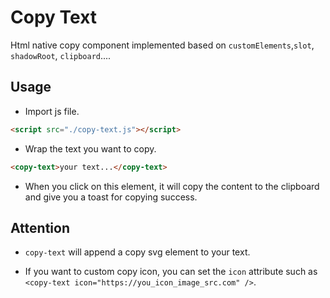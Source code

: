 # Copy Text

Html native copy component implemented based on `customElements`,`slot`, `shadowRoot`, `clipboard`....

## Usage

- Import js file.

```html
<script src="./copy-text.js"></script>
```

- Wrap the text you want to copy.

```html
<copy-text>your text...</copy-text>
```

- When you click on this element, it will copy the content to the clipboard and give you a toast for copying success.

## Attention

- `copy-text` will append a copy svg element to your text.

- If you want to custom copy icon, you can set the `icon` attribute such as `<copy-text icon="https://you_icon_image_src.com" />`.
